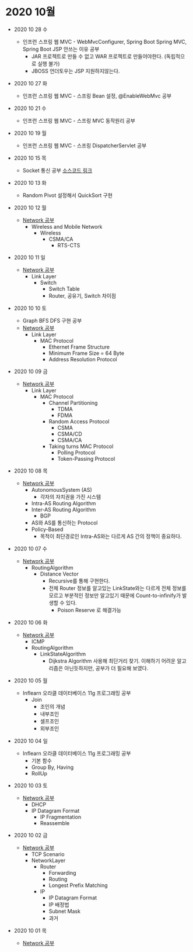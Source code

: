 # 2020 10월 

- 2020 10 28 수
  - 인프런 스프링 웹 MVC - WebMvcConfigurer, Spring Boot Spring MVC, Spring Boot JSP 안쓰는 이유 공부
    - JAR 프로젝트로 만들 수 없고 WAR 프로젝트로 만들어야한다. (독립적으로 실행 불가)
    - JBOSS 언더토우는 JSP 지원하지않는다.

- 2020 10 27 화
  - 인프런 스프링 웹 MVC - 스프링 Bean 설정, @EnableWebMvc 공부

- 2020 10 21 수
  - 인프런 스프링 웹 MVC - 스프링 MVC 동작원리 공부

- 2020 10 19 월
  - 인프런 스프링 웹 MVC - 스프링 DispatcherServlet 공부

- 2020 10 15 목
  - Socket 통신 공부
    [소스코드 링크](https://github.com/ksh901016/java_chat)

- 2020 10 13 화
  - Random Pivot 설정해서 QuickSort 구현

- 2020 10 12 월
  - [Network 공부](https://github.com/LeeGiCheol/Practice/blob/master/Practice/src/network/_2020_10_12_Wireless.md)
    - Wireless and Mobile Network
      - Wireless
        - CSMA/CA
          - RTS-CTS

- 2020 10 11 일
  - [Network 공부](https://github.com/LeeGiCheol/Practice/blob/master/Practice/src/network/_2020_10_11_LinkLayer_Switch.md)
    - Link Layer
      - Switch
        - Switch Table
        - Router, 공유기, Switch 차이점

- 2020 10 10 토
  - Graph BFS DFS 구현 공부
  - [Network 공부](https://github.com/LeeGiCheol/Practice/blob/master/Practice/src/network/_2020_10_10_LinkLayer_MACProtocol.md)
    - Link Layer
      - MAC Protocol
        - Ethernet Frame Structure
        - Minimum Frame Size = 64 Byte
        - Address Resolution Protocol

- 2020 10 09 금
  - [Network 공부](https://github.com/LeeGiCheol/Practice/blob/master/Practice/src/network/_2020_10_09_LinkLayer_MACProtocol.md)
    - Link Layer
      - MAC Protocol 
        - Channel Partitioning
          - TDMA
          - FDMA
        - Random Access Protocol
          - CSMA
          - CSMA/CD
          - CSMA/CA
        - Taking turns MAC Protocol
          - Polling Protocol
          - Token-Passing Protocol

- 2020 10 08 목
  - [Network 공부](https://github.com/LeeGiCheol/Practice/blob/master/Practice/src/network/_2020_10_08_AutonomousSystem_BGP.md)
    - AutonomousSystem (AS)
      - 각자의 자치권을 가진 시스템
    - Intra-AS Routing Algorithm 
    - Inter-AS Routing Algorithm
      - BGP
    - AS와 AS를 통신하는 Protocol
    - Policy-Based
	    - 목적이 최단경로인 Intra-AS와는 다르게 AS 간의 정책이 중요하다.

- 2020 10 07 수
  - [Network 공부](https://github.com/LeeGiCheol/Practice/blob/master/Practice/src/network/_2020_10_07_DistanceVector.md)
    - RoutingAlgorithm
      - Distance Vector
        - Recursive를 통해 구현한다. 
        - 전체 Router 정보를 알고있는 LinkState와는 다르게 전체 정보를 모르고 부분적인 정보만 알고있기 때문에 Count-to-infinify가 발생할 수 있다.
          - Poison Reserve 로 해결가능

- 2020 10 06 화
  - [Network 공부](https://github.com/LeeGiCheol/Practice/blob/master/Practice/src/network/_2020_10_06_ICMP_RoutingAlgorithm-LinkStateAlgorithm.md)
    - ICMP
    - RoutingAlgorithm
      - LinkStateAlgorithm 
        - Dijkstra Algorithm 사용해 최단거리 찾기. 이해하기 어려운 알고리즘은 아닌듯하지만, 공부가 더 필요해 보였다.

- 2020 10 05 월
  - Inflearn 오라클 데이터베이스 11g 프로그래밍 공부
    - Join
        - 조인의 개념
        - 내부조인
        - 셀프조인
        - 외부조인

- 2020 10 04 일
  - Inflearn 오라클 데이터베이스 11g 프로그래밍 공부
    - 기본 함수
    - Group By, Having
    - RollUp

- 2020 10 03 토
  - [Network 공부](https://github.com/LeeGiCheol/Practice/blob/master/Practice/src/network/_2020_10_03_DHCP_IPFragmentation_Reassemble.md) 
    - DHCP
    - IP Datagram Format
      - IP Fragmentation
      - Reassemble

- 2020 10 02 금
  - [Network 공부](https://github.com/LeeGiCheol/Practice/blob/master/Practice/src/network/_2020_10_02_TCPScenario_Router_IP.md) 
    - TCP Scenario
    - NetworkLayer   
      - Router
        - Forwarding
        - Routing
        - Longest Prefix Matching
      - IP
        - IP Datagram Format 
        - IP 배정법
        - Subnet Mask
        - 과거

- 2020 10 01 목
  - [Network 공부](https://github.com/LeeGiCheol/Practice/blob/master/Practice/src/network/_2020_10_01_FlowControl_3WayHandshake_CongestionControl.md) 
  